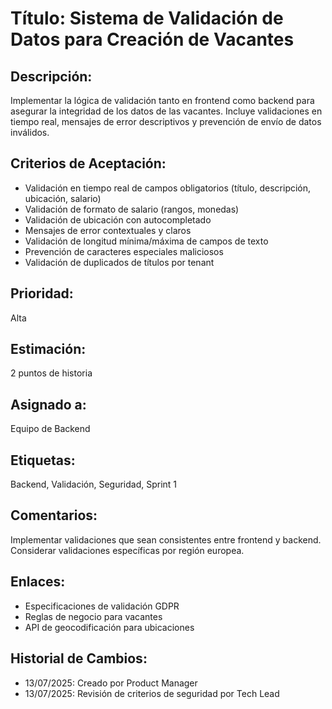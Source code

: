 # Título: Sistema de Validación de Datos para Creación de Vacantes

## Descripción: 
Implementar la lógica de validación tanto en frontend como backend para asegurar la integridad de los datos de las vacantes. Incluye validaciones en tiempo real, mensajes de error descriptivos y prevención de envío de datos inválidos.

## Criterios de Aceptación:
- Validación en tiempo real de campos obligatorios (título, descripción, ubicación, salario)
- Validación de formato de salario (rangos, monedas)
- Validación de ubicación con autocompletado
- Mensajes de error contextuales y claros
- Validación de longitud mínima/máxima de campos de texto
- Prevención de caracteres especiales maliciosos
- Validación de duplicados de títulos por tenant

## Prioridad: 
Alta

## Estimación: 
2 puntos de historia

## Asignado a: 
Equipo de Backend

## Etiquetas: 
Backend, Validación, Seguridad, Sprint 1

## Comentarios: 
Implementar validaciones que sean consistentes entre frontend y backend. Considerar validaciones específicas por región europea.

## Enlaces: 
- Especificaciones de validación GDPR
- Reglas de negocio para vacantes
- API de geocodificación para ubicaciones

## Historial de Cambios:
- 13/07/2025: Creado por Product Manager
- 13/07/2025: Revisión de criterios de seguridad por Tech Lead
